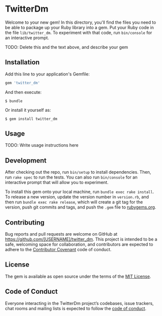 # TwitterDm

Welcome to your new gem! In this directory, you'll find the files you need to be able to package up your Ruby library into a gem. Put your Ruby code in the file `lib/twitter_dm`. To experiment with that code, run `bin/console` for an interactive prompt.

TODO: Delete this and the text above, and describe your gem

## Installation

Add this line to your application's Gemfile:

```ruby
gem 'twitter_dm'
```

And then execute:

    $ bundle

Or install it yourself as:

    $ gem install twitter_dm

## Usage

TODO: Write usage instructions here

## Development

After checking out the repo, run `bin/setup` to install dependencies. Then, run `rake spec` to run the tests. You can also run `bin/console` for an interactive prompt that will allow you to experiment.

To install this gem onto your local machine, run `bundle exec rake install`. To release a new version, update the version number in `version.rb`, and then run `bundle exec rake release`, which will create a git tag for the version, push git commits and tags, and push the `.gem` file to [rubygems.org](https://rubygems.org).

## Contributing

Bug reports and pull requests are welcome on GitHub at https://github.com/[USERNAME]/twitter_dm. This project is intended to be a safe, welcoming space for collaboration, and contributors are expected to adhere to the [Contributor Covenant](http://contributor-covenant.org) code of conduct.

## License

The gem is available as open source under the terms of the [MIT License](https://opensource.org/licenses/MIT).

## Code of Conduct

Everyone interacting in the TwitterDm project’s codebases, issue trackers, chat rooms and mailing lists is expected to follow the [code of conduct](https://github.com/[USERNAME]/twitter_dm/blob/master/CODE_OF_CONDUCT.md).
